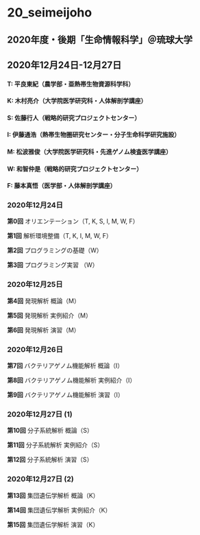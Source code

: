 # 20_seimeijoho
## 2020年度・後期「生命情報科学」＠琉球大学
## 2020年12月24日-12月27日

#### T: 平良東紀（農学部・亜熱帯生物資源科学科）
#### K: 木村亮介（大学院医学研究科・人体解剖学講座）
#### S: 佐藤行人（戦略的研究プロジェクトセンター）
#### I: 伊藤通浩（熱帯生物圏研究センター・分子生命科学研究施設）
#### M: 松波雅俊（大学院医学研究科・先進ゲノム検査医学講座）
#### W: 和智仲是（戦略的研究プロジェクトセンター）
#### F: 藤本真悟（医学部・人体解剖学講座）


### 2020年12月24日

**第0回** オリエンテーション（T, K, S, I, M, W, F）

**第1回** 解析環境整備（T, K, I, M, W, F）

**第2回** プログラミングの基礎（W）

**第3回** プログラミング実習 （W）



### 2020年12月25日

**第4回** 発現解析 概論（M）

**第5回** 発現解析 実例紹介（M）

**第6回** 発現解析 演習（M）



### 2020年12月26日

**第7回** バクテリアゲノム機能解析 概論（I）

**第8回** バクテリアゲノム機能解析 実例紹介（I）

**第9回** バクテリアゲノム機能解析 演習（I）



### 2020年12月27日 (1)

**第10回** 分子系統解析 概論（S）

**第11回** 分子系統解析 実例紹介（S）

**第12回** 分子系統解析 演習（S）


### 2020年12月27日 (2)

**第13回** 集団遺伝学解析 概論（K）

**第14回** 集団遺伝学解析 実例紹介（K）

**第15回** 集団遺伝学解析 演習（K）
